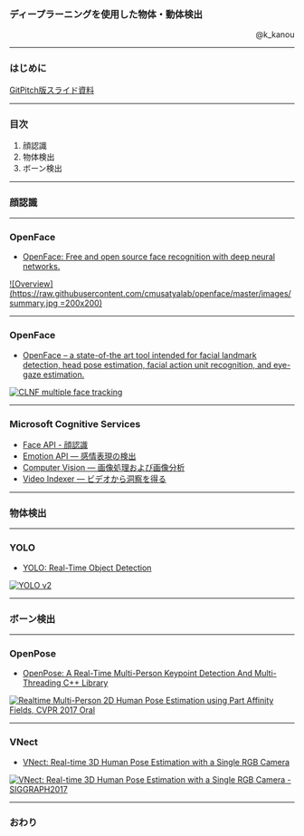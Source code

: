 ### ディープラーニングを使用した物体・動体検出

<p align="right">
@k_kanou
</p>

---


### はじめに

[GitPitch版スライド資料](https://gitpitch.com/lvisdd/object-detection-using-deep-learning "GitPitch")


---


### 目次

1. 顔認識
1. 物体検出
1. ボーン検出

---


### 顔認識


---


### OpenFace

* [OpenFace: Free and open source face recognition with deep neural networks.](https://cmusatyalab.github.io/openface/)

[![Overview](https://raw.githubusercontent.com/cmusatyalab/openface/master/images/summary.jpg =200x200)](https://raw.githubusercontent.com/cmusatyalab/openface/master/images/summary.jpg)


---


### OpenFace

* [OpenFace – a state-of-the art tool intended for facial landmark detection, head pose estimation, facial action unit recognition, and eye-gaze estimation.](https://github.com/TadasBaltrusaitis/OpenFace)

[![CLNF multiple face tracking
](http://img.youtube.com/vi/V7rV0uy7heQ/0.jpg)](https://www.youtube.com/watch?v=V7rV0uy7heQ)


---

### Microsoft Cognitive Services


* <a href="https://azure.microsoft.com/ja-jp/services/cognitive-services/face/">Face API - 顔認識</a>
* <a href="https://azure.microsoft.com/ja-jp/services/cognitive-services/emotion/">Emotion API — 感情表現の検出</a>
* <a href="https://azure.microsoft.com/ja-jp/services/cognitive-services/computer-vision/">Computer Vision — 画像処理および画像分析</a>
* <a href="https://azure.microsoft.com/ja-jp/services/cognitive-services/video-indexer/">Video Indexer — ビデオから洞察を得る</a>


---


### 物体検出


---


### YOLO

* [YOLO: Real-Time Object Detection](https://pjreddie.com/darknet/yolo/)

[![YOLO v2
](http://img.youtube.com/vi/VOC3huqHrss/0.jpg)](https://www.youtube.com/watch?v=VOC3huqHrss)

---


### ボーン検出


---


### OpenPose

* [OpenPose: A Real-Time Multi-Person Keypoint Detection And Multi-Threading C++ Library](https://github.com/CMU-Perceptual-Computing-Lab/openpose)

[![Realtime Multi-Person 2D Human Pose Estimation using Part Affinity Fields, CVPR 2017 Oral
](http://img.youtube.com/vi/pW6nZXeWlGM/0.jpg)](https://www.youtube.com/watch?v=pW6nZXeWlGM)


---


### VNect

* [VNect: Real-time 3D Human Pose Estimation with a Single RGB Camera](http://gvv.mpi-inf.mpg.de/projects/VNect/)

[![VNect: Real-time 3D Human Pose Estimation with a Single RGB Camera - SIGGRAPH2017
](http://img.youtube.com/vi/W1ZNFfftx2E/0.jpg)](https://www.youtube.com/watch?v=W1ZNFfftx2E)

---

### おわり


